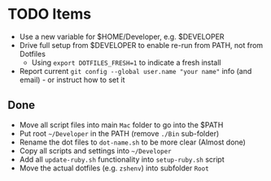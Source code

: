 # TODO Items


- Use a new variable for $HOME/Developer, e.g. $DEVELOPER
- Drive full setup from $DEVELOPER to enable re-run from PATH, not from Dotfiles
    - Using `export DOTFILES_FRESH=1` to indicate a fresh install
- Report current `git config --global user.name "your name"` info (and email) - or instruct how to set it



## Done

- Move all script files into main `Mac` folder to go into the $PATH
- Put root `~/Developer` in the PATH (remove `./Bin` sub-folder)
- Rename the dot files to `dot-name.sh` to be more clear (Almost done)
- Copy all scripts and settings into `~/Developer`
- Add all `update-ruby.sh` functionality into `setup-ruby.sh` script
- Move the actual dotfiles (e.g. `zshenv`) into subfolder `Root`





